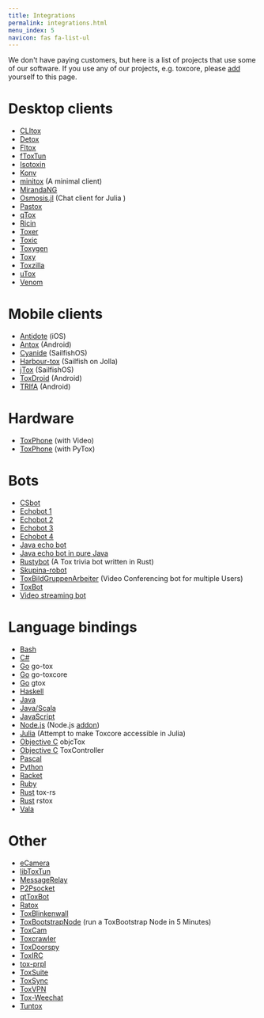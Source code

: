 ```yaml
---
title: Integrations
permalink: integrations.html
menu_index: 5
navicon: fas fa-list-ul
---
```


We don't have paying customers, but here is a list of projects that use some
of our software. If you use any of our projects, e.g. toxcore, please
[add](https://github.com/TokTok/website/edit/master/toktok/integrations.md)
yourself to this page.

# Desktop clients

*   [CLItox](https://github.com/commandus/clitox)
*   [Detox](https://github.com/hexafluoride/Detox)
*   [Fltox](https://github.com/msteinbeck/fltox)
*   [fToxTun](https://github.com/ddorian1/fToxTun)
*   [Isotoxin](https://github.com/isotoxin/isotoxin)
*   [Konv](https://github.com/SkyzohKey/Konv)
*   [minitox](https://github.com/hqwrong/minitox)
    (A minimal client)
*   [MirandaNG](https://github.com/miranda-ng/miranda-ng)
*   [Osmosis.jl](https://github.com/SimonDanisch/Osmosis.jl)
    (Chat client for Julia )
*   [Pastox](https://github.com/JX7P/Pastox)
*   [qTox](https://github.com/qTox/qTox)
*   [Ricin](https://github.com/RicinApp/Ricin)
*   [Toxer](https://github.com/antis81/Toxer)
*   [Toxic](https://github.com/JFreegman/toxic)
*   [Toxygen](https://github.com/toxygen-project/toxygen)
*   [Toxy](https://github.com/alexbakker/Toxy)
*   [Toxzilla](https://github.com/toxzilla/app)
*   [uTox](https://github.com/uTox/uTox)
*   [Venom](https://github.com/naxuroqa/Venom)

# Mobile clients

*   [Antidote](https://github.com/Antidote-for-Tox/Antidote) (iOS)
*   [Antox](https://github.com/Antox/Antox) (Android)
*   [Cyanide](https://github.com/krobelus/cyanide) (SailfishOS)
*   [Harbour-tox](https://github.com/emmanuelduv/harbour-tox) (Sailfish on Jolla)
*   [jTox](https://github.com/almindor/harbour-jTox) (SailfishOS)
*   [ToxDroid](https://github.com/suzp1984/ToxDroid) (Android)
*   [TRIfA](https://github.com/zoff99/ToxAndroidRefImpl) (Android)

# Hardware

*   [ToxPhone](https://github.com/zoff99/ToxPhone/blob/master/README.md) (with Video)
*   [ToxPhone](https://hackaday.io/project/9046-toxphone) (with PyTox)

# Bots

*   [CSbot](https://github.com/JFreegman/CSbot)
*   [Echobot 1](https://github.com/alexbakker/EchoBot)
*   [Echobot 2](https://wiki.tox.chat/developers/client_examples/echo_bot)
*   [Echobot 3](https://github.com/toxon/ToxEcho)
*   [Echobot 4](https://github.com/yodakohl/c-toxecho)
*   [Java echo bot](https://github.com/TokTok/echobot-jvm)
*   [Java echo bot in pure Java](https://github.com/zoff99/java_toxclient_example)
*   [Rustybot](https://github.com/JFreegman/rustybot)
    (A Tox trivia bot written in Rust)
*   [Skupina-robot](https://github.com/zoff99/skupina-robot)
*   [ToxBildGruppenArbeiter](https://github.com/zoff99/ToxBildGruppenArbeiter)
    (Video Conferencing bot for multiple Users)
*   [ToxBot](https://github.com/JFreegman/ToxBot)
*   [Video streaming bot](https://github.com/TokTok/streambot-jvm)

# Language bindings

*   [Bash](https://github.com/mensinda/bash-toxcore)
*   [C#](https://github.com/alexbakker/SharpTox)
*   [Go](https://github.com/codedust/go-tox) go-tox
*   [Go](https://github.com/TokTok/go-toxcore-c) go-toxcore
*   [Go](https://github.com/xhebox/gtox) gtox
*   [Haskell](https://github.com/TokTok/hs-toxcore-c)
*   [Java](https://github.com/zoff99/java_toxclient_example/tree/master/jni-c-toxcore)
*   [Java/Scala](https://github.com/TokTok/jvm-toxcore-c)
*   [JavaScript](https://github.com/TokTok/js-toxcore-c)
*   [Node.js](https://github.com/w3x731/NodeTox)
    (Node.js [addon](https://nodejs.org/api/addons.html#addons_c_addons))
*   [Julia](https://github.com/JuliaIO/Toxcore.jl)
    (Attempt to make Toxcore accessible in Julia)
*   [Objective C](https://github.com/Antidote-for-Tox/objcTox) objcTox
*   [Objective C](https://github.com/PotcFdk/ToxController) ToxController
*   [Pascal](https://github.com/kangreon/pascal-toxcore)
*   [Python](https://github.com/TokTok/py-toxcore-c)
*   [Racket](https://github.com/lehitoskin/libtoxcore-racket)
*   [Ruby](https://github.com/toxon/tox.rb)
*   [Rust](https://github.com/quininer/tox-rs) tox-rs
*   [Rust](https://github.com/suhr/rstox) rstox
*   [Vala](https://github.com/naxuroqa/vala-toxcore-c)

# Other

*   [eCamera](https://github.com/stiartsly/eCamera)
*   [libToxTun](https://github.com/ddorian1/libToxTun)
*   [MessageRelay](https://github.com/markwinter/MessageRelay)
*   [P2Psocket](https://github.com/stiartsly/p2psocket)
*   [qtToxBot](https://github.com/w3x731/qtToxBot)
*   [Ratox](https://github.com/pranomostro/ratox)
*   [ToxBlinkenwall](https://github.com/zoff99/ToxBlinkenwall)
*   [ToxBootstrapNode](https://github.com/zoff99/ToxTCP-RelayNode)
    (run a ToxBootstrap Node in 5 Minutes)
*   [ToxCam](https://github.com/zoff99/ToxCam)
*   [Toxcrawler](https://github.com/JFreegman/toxcrawler)
*   [ToxDoorspy](https://github.com/zoff99/ToxDoorspy)
*   [ToxIRC](https://github.com/endoffile78/toxirc)
*   [tox-prpl](https://github.com/jin-eld/tox-prpl)
*   [ToxSuite](https://github.com/bignaux/ToxSuite)
*   [ToxSync](https://github.com/MKras/ToxSync)
*   [ToxVPN](https://github.com/cleverca22/toxvpn)
*   [Tox-Weechat](https://github.com/haavard/tox-weechat)
*   [Tuntox](https://github.com/gjedeer/tuntox)
